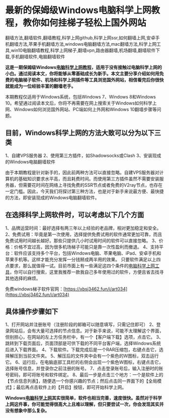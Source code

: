 # 最新的保姆级Windows电脑科学上网教程，教你如何挂梯子轻松上国外网站
翻墙方法,翻墙软件,翻墙教程,科学上网github,科学上网ssr,如何翻墙上网,安卓手机翻墙方法,苹果手机翻墙方法,windows电脑翻墙方法,mac翻墙方法,科学上网工具,win10电脑翻墙教程,科学上网梯子,翻墙vpn,路由器翻墙,机场翻墙,翻墙软件下载,手机翻墙软件,电脑翻墙软件

**这是一期保姆级Windows[电脑科学上网教程](http://react-china.org/t/topic/37714)，适用于没有接触过电脑科学上网的小白。通过阅读本文，你将能够从零基础成长为新手。本文主要分享介绍如何用免费的电脑梯子软件、机场和科学上网插件等工具浏览国外网站，相信看完后你很快就能成为一位经验丰富的翻墙老手。**

本期教程仅适用于Windows系统，包括Windows 7、Windows 8和Windows 10。希望通过阅读本文后，你将不再需要在网上搜索关于Windows如何科学上网、Windows如何浏览国外网站、PC端如何上外网和Windows 10翻墙步骤等问题。

## 目前，Windows科学上网的方法大致可以分为以下三类
1、自建VPS服务器
2、使用第三方插件，如Shadowsocks或Clash
3、安装现成的Windows电脑翻墙软件

由于本期教程是针对新手的，因此前两种方法可以直接忽略。自建VPS服务器对计算机的基础知识要求水平高，而且耗费时间。而使用第三方插件虽然不需要安装服务器，但需要花时间在网络上寻找免费的SSR节点或者免费的V2ray节点，也存在一定门槛。因此，今天我们将探讨第三种方法，也是对于新手来说最方便、最快捷的方法，即安装现成的Windows电脑翻墙软件。

## 在选择科学上网软件时，可以考虑以下几个方面
1、品牌运营时间：最好选择有两三年以上经验的老品牌，相对更加稳定和安全。
2、免费试用：毕竟是第一次使用，选择提供免费试用的软件通常更加可靠，而且免费试用时间越长越好。那些只提供几小时试用时间的软件可以直接忽略。
3、价格：价格不宜过高，因为很多机场梯子可能只是靠一次性盈利而撤退。
4、支持平台：软件应该支持多个平台，包括Windows电脑、苹果电脑、iPad、安卓手机和苹果手机等。这样才能充分发挥一分钱掰成两半用的效果。
只要软件满足以上四点要求，那么就值得一试。目前市面上有一些满足这四个条件的[电脑科学上网工具](https://github.com/gelangtai/wdtz)，你可以自行搜索，这里我推荐一款我自己多年使用过的软件，方便且省去找寻其他选择的麻烦。

免费windows梯子软件官网：[https://xbsj3462.fun/i/art034](https://xbsj3462.fun/i/art034)

## 具体操作步骤如下

1、打开网站并注册账号（注册阶段的邮箱可以随意填写，只需记住即可）
2、登录网站后，会有大量可选择的节点信息。对于新手来说，可能不太理解这个界面，但别担心，在网站的左上方任务栏中，有一个【客户端下载】选项，点击它。
3、跳转到下载页面后，页面顶部是可供下载的不同平台客户端，选择Windows系统后进入下载界面。
4、下载软件。下载完成后是一个RAR压缩包，右键点击它，选择解压到当前文件夹。
5、解压后的文件夹中会有一个紫色的W图标，双击运行它。
6、运行后，在电脑底部工具栏的右侧会出现一个紫色W图标，右键点击它，选择账号信息，并登录你之前注册的账号。
7、点击登录账号后，输入注册时的账号密码，即可将账号和软件绑定。
8、最后一步是点击三个地方：一个是软件上的【节点信息列表】，随便选一个你感兴趣的节点；然后点击同一界面下的【全局模式】；最后再点击软件上的【开启】按钮，即可开始科学上网。

**Windows[电脑科学上网](https://www.linkedin.com/pulse/%25E5%2585%258D%25E8%25B4%25B9%25E5%25A5%25BD%25E7%2594%25A8%25E7%259A%2584pc%25E7%2594%25B5%25E8%2584%2591%25E6%25A2%25AF%25E5%25AD%2590%25E8%25BD%25AF%25E4%25BB%25B6-westworld%25E4%25B8%258B%25E8%25BD%25BD%25E5%258F%258A%25E4%25BD%25BF%25E7%2594%25A8%25E6%258C%2587%25E5%258D%2597%25E7%25A8%25B3%25E5%25AE%259A%25E9%259D%25A0%25E8%25B0%25B1%25E7%259A%2584vpn%25E4%25BB%25A3%25E7%2590%2586-%25E5%25A4%25A7%25E5%258D%2583-%25E5%25BC%25A0-dumfc/)其实很简单，软件也相当完善，速度很快。虽然对于科学上网这件事，你可能觉得很高大上且难以理解，但只要尝试一次，你会发现其实并没有想象中那么复杂。**
